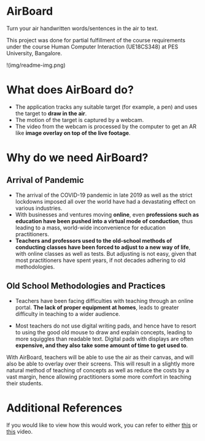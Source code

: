 # AirBoard
Turn your air handwritten words/sentences in the air to text.

This project was done for partial fulfillment of the course requirements under the course Human Computer Interaction (UE18CS348) at PES University, Bangalore.

!(img/readme-img.png)

# What does AirBoard do?

* The application tracks any suitable target (for example, a pen) and uses the target to **draw in the air**. 
* The motion of the target is captured by a webcam. 
* The video from the webcam is processed by the computer to get an AR like **image overlay on top of the live footage**.

# Why do we need AirBoard?

## Arrival of Pandemic 

* The arrival of the COVID-19 pandemic in late 2019 as well as the strict lockdowns imposed all over the world have had a devastating effect on various industries. 
* With businesses and ventures moving **online**, even **professions such as education have been pushed into a virtual mode of conduction**, thus leading to a mass, world-wide inconvenience for education practitioners. 
* **Teachers and professors used to the old-school methods of conducting classes have been forced to adjust to a new way of life**, with online classes as well as tests. But adjusting is not easy, given that most practitioners have spent years, if not decades adhering to old methodologies.

## Old School Methodologies and Practices

* Teachers have been facing difficulties with teaching through an online portal. **The lack of proper equipment at homes**, leads to greater difficulty in teaching to a wider audience. 

* Most teachers do not use digital writing pads, and hence have to resort to using the good old mouse to draw and explain concepts, leading to more squiggles than readable text. Digital pads with displays are often **expensive, and they also take some amount of time to get used to**.

With AirBoard, teachers will be able to use the air as their canvas, and will also be able to overlay over their screens. This will result in a slightly more natural method of teaching of concepts as well as reduce the costs by a vast margin, hence allowing practitioners some more comfort in teaching their students.

# Additional References

If you would like to view how this would work, you can refer to either [this](https://youtu.be/fzBxT99NjyY) or [this](https://youtu.be/ah_wxjMOr7k) video. 